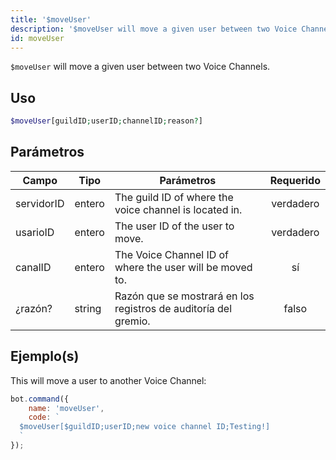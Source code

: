 ```yaml
---
title: '$moveUser'
description: '$moveUser will move a given user between two Voice Channels.'
id: moveUser
---
```


`$moveUser` will move a given user between two Voice Channels.

## Uso

```php
$moveUser[guildID;userID;channelID;reason?]
```

## Parámetros

| Campo      | Tipo   | Parámetros                                                      | Requerido |
| ---------- | ------ | --------------------------------------------------------------- |:---------:|
| servidorID | entero | The guild ID of where the voice channel is located in.          | verdadero |
| usarioID   | entero | The user ID of the user to move.                                | verdadero |
| canalID    | entero | The Voice Channel ID of where the user will be moved to.        |    sí     |
| ¿razón?    | string | Razón que se mostrará en los registros de auditoría del gremio. |   falso   |

## Ejemplo(s)

This will move a user to another Voice Channel:

```javascript
bot.command({
    name: 'moveUser',
    code: `
  $moveUser[$guildID;userID;new voice channel ID;Testing!]
  `
});
```